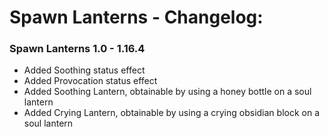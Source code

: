 # Spawn Lanterns - Changelog:

### Spawn Lanterns 1.0 - 1.16.4
- Added Soothing status effect
- Added Provocation status effect
- Added Soothing Lantern, obtainable by using a honey bottle on a soul lantern
- Added Crying Lantern, obtainable by using a crying obsidian block on a soul lantern